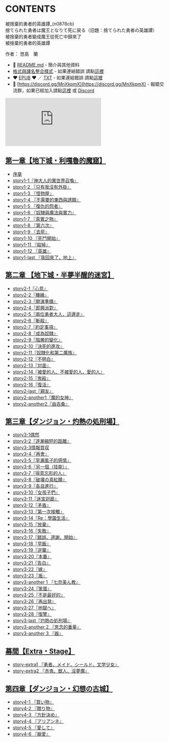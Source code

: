 # CONTENTS

被捨棄的勇者的英雄譚_(n0878cb)  
捨てられた勇者は魔王となりて死に戻る（旧題：捨てられた勇者の英雄譚）  
被捨棄的勇者變成魔王從死亡中歸來了  
被捨棄的勇者的英雄譚  

作者： 悠島　蘭  



- :closed_book: [README.md](README.md) - 簡介與其他資料
- [格式與譯名整合樣式](https://github.com/bluelovers/node-novel/blob/master/lib/locales/%E8%A2%AB%E6%8D%A8%E6%A3%84%E7%9A%84%E5%8B%87%E8%80%85%E7%9A%84%E8%8B%B1%E9%9B%84%E8%AD%9A_(n0878cb).ts) - 如果連結錯誤 請點[這裡](https://github.com/bluelovers/node-novel/blob/master/lib/locales/)
-  :heart: [EPUB](https://gitlab.com/demonovel/epub-txt/blob/master/syosetu_out/%E8%A2%AB%E6%8D%A8%E6%A3%84%E7%9A%84%E5%8B%87%E8%80%85%E8%AE%8A%E6%88%90%E9%AD%94%E7%8E%8B%E5%BE%9E%E6%AD%BB%E4%BA%A1%E4%B8%AD%E6%AD%B8%E4%BE%86%E4%BA%86.epub) :heart:  ／ [TXT](https://gitlab.com/demonovel/epub-txt/blob/master/syosetu_out/out/%E8%A2%AB%E6%8D%A8%E6%A3%84%E7%9A%84%E5%8B%87%E8%80%85%E8%AE%8A%E6%88%90%E9%AD%94%E7%8E%8B%E5%BE%9E%E6%AD%BB%E4%BA%A1%E4%B8%AD%E6%AD%B8%E4%BE%86%E4%BA%86.out.txt) - 如果連結錯誤 請點[這裡](https://gitlab.com/demonovel/epub-txt/blob/master/syosetu_out/syosetu_out)
- :mega: [https://discord.gg/MnXkpmX](https://discord.gg/MnXkpmX) - 報錯交流群，如果已經加入請點[這裡](https://discordapp.com/channels/467794087769014273/467794088285175809) 或 [Discord](https://discordapp.com/channels/@me)


![導航目錄](https://chart.apis.google.com/chart?cht=qr&chs=150x150&chl=https://gitlab.com/novel-group/txt-source/blob/master/syosetu/被捨棄的勇者的英雄譚_(n0878cb)/導航目錄.md "導航目錄")




## [第一章【地下城・利嘎魯的魔窟】](00000_%E7%AC%AC%E4%B8%80%E7%AB%A0%E3%80%90%E5%9C%B0%E4%B8%8B%E5%9F%8E%E3%83%BB%E5%88%A9%E5%98%8E%E9%AD%AF%E7%9A%84%E9%AD%94%E7%AA%9F%E3%80%91)

- [序章](00000_%E7%AC%AC%E4%B8%80%E7%AB%A0%E3%80%90%E5%9C%B0%E4%B8%8B%E5%9F%8E%E3%83%BB%E5%88%A9%E5%98%8E%E9%AD%AF%E7%9A%84%E9%AD%94%E7%AA%9F%E3%80%91/00010_%E5%BA%8F%E7%AB%A0.txt)
- [story1-1『神大人的異世界召喚』](00000_%E7%AC%AC%E4%B8%80%E7%AB%A0%E3%80%90%E5%9C%B0%E4%B8%8B%E5%9F%8E%E3%83%BB%E5%88%A9%E5%98%8E%E9%AD%AF%E7%9A%84%E9%AD%94%E7%AA%9F%E3%80%91/00020_story1-1%E3%80%8E%E7%A5%9E%E5%A4%A7%E4%BA%BA%E7%9A%84%E7%95%B0%E4%B8%96%E7%95%8C%E5%8F%AC%E5%96%9A%E3%80%8F.txt)
- [story1-2 『只有我沒有外掛』](00000_%E7%AC%AC%E4%B8%80%E7%AB%A0%E3%80%90%E5%9C%B0%E4%B8%8B%E5%9F%8E%E3%83%BB%E5%88%A9%E5%98%8E%E9%AD%AF%E7%9A%84%E9%AD%94%E7%AA%9F%E3%80%91/00030_story1-2%20%E3%80%8E%E5%8F%AA%E6%9C%89%E6%88%91%E6%B2%92%E6%9C%89%E5%A4%96%E6%8E%9B%E3%80%8F.txt)
- [story1-3 『怪物屋』](00000_%E7%AC%AC%E4%B8%80%E7%AB%A0%E3%80%90%E5%9C%B0%E4%B8%8B%E5%9F%8E%E3%83%BB%E5%88%A9%E5%98%8E%E9%AD%AF%E7%9A%84%E9%AD%94%E7%AA%9F%E3%80%91/00040_story1-3%20%E3%80%8E%E6%80%AA%E7%89%A9%E5%B1%8B%E3%80%8F.txt)
- [story1-4 『不需要的東西與誘餌』](00000_%E7%AC%AC%E4%B8%80%E7%AB%A0%E3%80%90%E5%9C%B0%E4%B8%8B%E5%9F%8E%E3%83%BB%E5%88%A9%E5%98%8E%E9%AD%AF%E7%9A%84%E9%AD%94%E7%AA%9F%E3%80%91/00050_story1-4%20%E3%80%8E%E4%B8%8D%E9%9C%80%E8%A6%81%E7%9A%84%E6%9D%B1%E8%A5%BF%E8%88%87%E8%AA%98%E9%A4%8C%E3%80%8F.txt)
- [story1-5 『復仇的怨者』](00000_%E7%AC%AC%E4%B8%80%E7%AB%A0%E3%80%90%E5%9C%B0%E4%B8%8B%E5%9F%8E%E3%83%BB%E5%88%A9%E5%98%8E%E9%AD%AF%E7%9A%84%E9%AD%94%E7%AA%9F%E3%80%91/00060_story1-5%20%E3%80%8E%E5%BE%A9%E4%BB%87%E7%9A%84%E6%80%A8%E8%80%85%E3%80%8F.txt)
- [story1-6 『奴隸與魔法與實力』](00000_%E7%AC%AC%E4%B8%80%E7%AB%A0%E3%80%90%E5%9C%B0%E4%B8%8B%E5%9F%8E%E3%83%BB%E5%88%A9%E5%98%8E%E9%AD%AF%E7%9A%84%E9%AD%94%E7%AA%9F%E3%80%91/00070_story1-6%20%E3%80%8E%E5%A5%B4%E9%9A%B8%E8%88%87%E9%AD%94%E6%B3%95%E8%88%87%E5%AF%A6%E5%8A%9B%E3%80%8F.txt)
- [story1-7 『真實之物』](00000_%E7%AC%AC%E4%B8%80%E7%AB%A0%E3%80%90%E5%9C%B0%E4%B8%8B%E5%9F%8E%E3%83%BB%E5%88%A9%E5%98%8E%E9%AD%AF%E7%9A%84%E9%AD%94%E7%AA%9F%E3%80%91/00080_story1-7%20%E3%80%8E%E7%9C%9F%E5%AF%A6%E4%B9%8B%E7%89%A9%E3%80%8F.txt)
- [story1-8 『第六次』](00000_%E7%AC%AC%E4%B8%80%E7%AB%A0%E3%80%90%E5%9C%B0%E4%B8%8B%E5%9F%8E%E3%83%BB%E5%88%A9%E5%98%8E%E9%AD%AF%E7%9A%84%E9%AD%94%E7%AA%9F%E3%80%91/00090_story1-8%20%E3%80%8E%E7%AC%AC%E5%85%AD%E6%AC%A1%E3%80%8F.txt)
- [story1-9 『去死』](00000_%E7%AC%AC%E4%B8%80%E7%AB%A0%E3%80%90%E5%9C%B0%E4%B8%8B%E5%9F%8E%E3%83%BB%E5%88%A9%E5%98%8E%E9%AD%AF%E7%9A%84%E9%AD%94%E7%AA%9F%E3%80%91/00100_story1-9%20%E3%80%8E%E5%8E%BB%E6%AD%BB%E3%80%8F.txt)
- [story1-10 『死鬥開始』](00000_%E7%AC%AC%E4%B8%80%E7%AB%A0%E3%80%90%E5%9C%B0%E4%B8%8B%E5%9F%8E%E3%83%BB%E5%88%A9%E5%98%8E%E9%AD%AF%E7%9A%84%E9%AD%94%E7%AA%9F%E3%80%91/00110_story1-10%20%E3%80%8E%E6%AD%BB%E9%AC%A5%E9%96%8B%E5%A7%8B%E3%80%8F.txt)
- [story1-11 『殺掉』](00000_%E7%AC%AC%E4%B8%80%E7%AB%A0%E3%80%90%E5%9C%B0%E4%B8%8B%E5%9F%8E%E3%83%BB%E5%88%A9%E5%98%8E%E9%AD%AF%E7%9A%84%E9%AD%94%E7%AA%9F%E3%80%91/00120_story1-11%20%E3%80%8E%E6%AE%BA%E6%8E%89%E3%80%8F.txt)
- [story1-12 『英雄』](00000_%E7%AC%AC%E4%B8%80%E7%AB%A0%E3%80%90%E5%9C%B0%E4%B8%8B%E5%9F%8E%E3%83%BB%E5%88%A9%E5%98%8E%E9%AD%AF%E7%9A%84%E9%AD%94%E7%AA%9F%E3%80%91/00130_story1-12%20%E3%80%8E%E8%8B%B1%E9%9B%84%E3%80%8F.txt)
- [story1-last 『我回來了，地上』](00000_%E7%AC%AC%E4%B8%80%E7%AB%A0%E3%80%90%E5%9C%B0%E4%B8%8B%E5%9F%8E%E3%83%BB%E5%88%A9%E5%98%8E%E9%AD%AF%E7%9A%84%E9%AD%94%E7%AA%9F%E3%80%91/00140_story1-last%20%E3%80%8E%E6%88%91%E5%9B%9E%E4%BE%86%E4%BA%86%EF%BC%8C%E5%9C%B0%E4%B8%8A%E3%80%8F.txt)


## [第二章  【地下城・半夢半醒的迷宮】](00010_%E7%AC%AC%E4%BA%8C%E7%AB%A0%20%20%E3%80%90%E5%9C%B0%E4%B8%8B%E5%9F%8E%E3%83%BB%E5%8D%8A%E5%A4%A2%E5%8D%8A%E9%86%92%E7%9A%84%E8%BF%B7%E5%AE%AE%E3%80%91)

- [story2-1『心意』](00010_%E7%AC%AC%E4%BA%8C%E7%AB%A0%20%20%E3%80%90%E5%9C%B0%E4%B8%8B%E5%9F%8E%E3%83%BB%E5%8D%8A%E5%A4%A2%E5%8D%8A%E9%86%92%E7%9A%84%E8%BF%B7%E5%AE%AE%E3%80%91/00140_story2-1%E3%80%8E%E5%BF%83%E6%84%8F%E3%80%8F.txt)
- [story2-2『機緣』](00010_%E7%AC%AC%E4%BA%8C%E7%AB%A0%20%20%E3%80%90%E5%9C%B0%E4%B8%8B%E5%9F%8E%E3%83%BB%E5%8D%8A%E5%A4%A2%E5%8D%8A%E9%86%92%E7%9A%84%E8%BF%B7%E5%AE%AE%E3%80%91/00150_story2-2%E3%80%8E%E6%A9%9F%E7%B7%A3%E3%80%8F.txt)
- [story2-3『開演準備』](00010_%E7%AC%AC%E4%BA%8C%E7%AB%A0%20%20%E3%80%90%E5%9C%B0%E4%B8%8B%E5%9F%8E%E3%83%BB%E5%8D%8A%E5%A4%A2%E5%8D%8A%E9%86%92%E7%9A%84%E8%BF%B7%E5%AE%AE%E3%80%91/00160_story2-3%E3%80%8E%E9%96%8B%E6%BC%94%E6%BA%96%E5%82%99%E3%80%8F.txt)
- [story2-4『即興派對』](00010_%E7%AC%AC%E4%BA%8C%E7%AB%A0%20%20%E3%80%90%E5%9C%B0%E4%B8%8B%E5%9F%8E%E3%83%BB%E5%8D%8A%E5%A4%A2%E5%8D%8A%E9%86%92%E7%9A%84%E8%BF%B7%E5%AE%AE%E3%80%91/00170_story2-4%E3%80%8E%E5%8D%B3%E8%88%88%E6%B4%BE%E5%B0%8D%E3%80%8F.txt)
- [story2-5『兩位勇者大人，這邊走』](00010_%E7%AC%AC%E4%BA%8C%E7%AB%A0%20%20%E3%80%90%E5%9C%B0%E4%B8%8B%E5%9F%8E%E3%83%BB%E5%8D%8A%E5%A4%A2%E5%8D%8A%E9%86%92%E7%9A%84%E8%BF%B7%E5%AE%AE%E3%80%91/00180_story2-5%E3%80%8E%E5%85%A9%E4%BD%8D%E5%8B%87%E8%80%85%E5%A4%A7%E4%BA%BA%EF%BC%8C%E9%80%99%E9%82%8A%E8%B5%B0%E3%80%8F.txt)
- [story2-6『斬殺』](00010_%E7%AC%AC%E4%BA%8C%E7%AB%A0%20%20%E3%80%90%E5%9C%B0%E4%B8%8B%E5%9F%8E%E3%83%BB%E5%8D%8A%E5%A4%A2%E5%8D%8A%E9%86%92%E7%9A%84%E8%BF%B7%E5%AE%AE%E3%80%91/00190_story2-6%E3%80%8E%E6%96%AC%E6%AE%BA%E3%80%8F.txt)
- [story2-7『約定事項』](00010_%E7%AC%AC%E4%BA%8C%E7%AB%A0%20%20%E3%80%90%E5%9C%B0%E4%B8%8B%E5%9F%8E%E3%83%BB%E5%8D%8A%E5%A4%A2%E5%8D%8A%E9%86%92%E7%9A%84%E8%BF%B7%E5%AE%AE%E3%80%91/00200_story2-7%E3%80%8E%E7%B4%84%E5%AE%9A%E4%BA%8B%E9%A0%85%E3%80%8F.txt)
- [story2-8『成為奴隸』](00010_%E7%AC%AC%E4%BA%8C%E7%AB%A0%20%20%E3%80%90%E5%9C%B0%E4%B8%8B%E5%9F%8E%E3%83%BB%E5%8D%8A%E5%A4%A2%E5%8D%8A%E9%86%92%E7%9A%84%E8%BF%B7%E5%AE%AE%E3%80%91/00210_story2-8%E3%80%8E%E6%88%90%E7%82%BA%E5%A5%B4%E9%9A%B8%E3%80%8F.txt)
- [story2-9『階層的變化』](00010_%E7%AC%AC%E4%BA%8C%E7%AB%A0%20%20%E3%80%90%E5%9C%B0%E4%B8%8B%E5%9F%8E%E3%83%BB%E5%8D%8A%E5%A4%A2%E5%8D%8A%E9%86%92%E7%9A%84%E8%BF%B7%E5%AE%AE%E3%80%91/00220_story2-9%E3%80%8E%E9%9A%8E%E5%B1%A4%E7%9A%84%E8%AE%8A%E5%8C%96%E3%80%8F.txt)
- [story2-10『決死的進攻』](00010_%E7%AC%AC%E4%BA%8C%E7%AB%A0%20%20%E3%80%90%E5%9C%B0%E4%B8%8B%E5%9F%8E%E3%83%BB%E5%8D%8A%E5%A4%A2%E5%8D%8A%E9%86%92%E7%9A%84%E8%BF%B7%E5%AE%AE%E3%80%91/00230_story2-10%E3%80%8E%E6%B1%BA%E6%AD%BB%E7%9A%84%E9%80%B2%E6%94%BB%E3%80%8F.txt)
- [story2-11『奴隸化和第二魔族』](00010_%E7%AC%AC%E4%BA%8C%E7%AB%A0%20%20%E3%80%90%E5%9C%B0%E4%B8%8B%E5%9F%8E%E3%83%BB%E5%8D%8A%E5%A4%A2%E5%8D%8A%E9%86%92%E7%9A%84%E8%BF%B7%E5%AE%AE%E3%80%91/00240_story2-11%E3%80%8E%E5%A5%B4%E9%9A%B8%E5%8C%96%E5%92%8C%E7%AC%AC%E4%BA%8C%E9%AD%94%E6%97%8F%E3%80%8F.txt)
- [story2-12『不明白』](00010_%E7%AC%AC%E4%BA%8C%E7%AB%A0%20%20%E3%80%90%E5%9C%B0%E4%B8%8B%E5%9F%8E%E3%83%BB%E5%8D%8A%E5%A4%A2%E5%8D%8A%E9%86%92%E7%9A%84%E8%BF%B7%E5%AE%AE%E3%80%91/00250_story2-12%E3%80%8E%E4%B8%8D%E6%98%8E%E7%99%BD%E3%80%8F.txt)
- [story2-13『対面』](00010_%E7%AC%AC%E4%BA%8C%E7%AB%A0%20%20%E3%80%90%E5%9C%B0%E4%B8%8B%E5%9F%8E%E3%83%BB%E5%8D%8A%E5%A4%A2%E5%8D%8A%E9%86%92%E7%9A%84%E8%BF%B7%E5%AE%AE%E3%80%91/00260_story2-13%E3%80%8E%E5%AF%BE%E9%9D%A2%E3%80%8F.txt)
- [story2-14『被愛的人、不被愛的人，愛的人』](00010_%E7%AC%AC%E4%BA%8C%E7%AB%A0%20%20%E3%80%90%E5%9C%B0%E4%B8%8B%E5%9F%8E%E3%83%BB%E5%8D%8A%E5%A4%A2%E5%8D%8A%E9%86%92%E7%9A%84%E8%BF%B7%E5%AE%AE%E3%80%91/00270_story2-14%E3%80%8E%E8%A2%AB%E6%84%9B%E7%9A%84%E4%BA%BA%E3%80%81%E4%B8%8D%E8%A2%AB%E6%84%9B%E7%9A%84%E4%BA%BA%EF%BC%8C%E6%84%9B%E7%9A%84%E4%BA%BA%E3%80%8F.txt)
- [story2-15『鬼殺』](00010_%E7%AC%AC%E4%BA%8C%E7%AB%A0%20%20%E3%80%90%E5%9C%B0%E4%B8%8B%E5%9F%8E%E3%83%BB%E5%8D%8A%E5%A4%A2%E5%8D%8A%E9%86%92%E7%9A%84%E8%BF%B7%E5%AE%AE%E3%80%91/00280_story2-15%E3%80%8E%E9%AC%BC%E6%AE%BA%E3%80%8F.txt)
- [story2-16『復活』](00010_%E7%AC%AC%E4%BA%8C%E7%AB%A0%20%20%E3%80%90%E5%9C%B0%E4%B8%8B%E5%9F%8E%E3%83%BB%E5%8D%8A%E5%A4%A2%E5%8D%8A%E9%86%92%E7%9A%84%E8%BF%B7%E5%AE%AE%E3%80%91/00290_story2-16%E3%80%8E%E5%BE%A9%E6%B4%BB%E3%80%8F.txt)
- [story2-last『親友』](00010_%E7%AC%AC%E4%BA%8C%E7%AB%A0%20%20%E3%80%90%E5%9C%B0%E4%B8%8B%E5%9F%8E%E3%83%BB%E5%8D%8A%E5%A4%A2%E5%8D%8A%E9%86%92%E7%9A%84%E8%BF%B7%E5%AE%AE%E3%80%91/00300_story2-last%E3%80%8E%E8%A6%AA%E5%8F%8B%E3%80%8F.txt)
- [story2-another1『魔的女神』](00010_%E7%AC%AC%E4%BA%8C%E7%AB%A0%20%20%E3%80%90%E5%9C%B0%E4%B8%8B%E5%9F%8E%E3%83%BB%E5%8D%8A%E5%A4%A2%E5%8D%8A%E9%86%92%E7%9A%84%E8%BF%B7%E5%AE%AE%E3%80%91/00310_story2-another1%E3%80%8E%E9%AD%94%E7%9A%84%E5%A5%B3%E7%A5%9E%E3%80%8F.txt)
- [story2-another2『由吉桑』](00010_%E7%AC%AC%E4%BA%8C%E7%AB%A0%20%20%E3%80%90%E5%9C%B0%E4%B8%8B%E5%9F%8E%E3%83%BB%E5%8D%8A%E5%A4%A2%E5%8D%8A%E9%86%92%E7%9A%84%E8%BF%B7%E5%AE%AE%E3%80%91/00320_story2-another2%E3%80%8E%E7%94%B1%E5%90%89%E6%A1%91%E3%80%8F.txt)


## [第三章【ダンジョン・灼熱の処刑場】](00020_%E7%AC%AC%E4%B8%89%E7%AB%A0%E3%80%90%E3%83%80%E3%83%B3%E3%82%B8%E3%83%A7%E3%83%B3%E3%83%BB%E7%81%BC%E7%86%B1%E3%81%AE%E5%87%A6%E5%88%91%E5%A0%B4%E3%80%91)

- [story3-1偶然](00020_%E7%AC%AC%E4%B8%89%E7%AB%A0%E3%80%90%E3%83%80%E3%83%B3%E3%82%B8%E3%83%A7%E3%83%B3%E3%83%BB%E7%81%BC%E7%86%B1%E3%81%AE%E5%87%A6%E5%88%91%E5%A0%B4%E3%80%91/00330_story3-1%E5%81%B6%E7%84%B6.txt)
- [story3-2『逐漸縮短的距離』](00020_%E7%AC%AC%E4%B8%89%E7%AB%A0%E3%80%90%E3%83%80%E3%83%B3%E3%82%B8%E3%83%A7%E3%83%B3%E3%83%BB%E7%81%BC%E7%86%B1%E3%81%AE%E5%87%A6%E5%88%91%E5%A0%B4%E3%80%91/00340_story3-2%E3%80%8E%E9%80%90%E6%BC%B8%E7%B8%AE%E7%9F%AD%E7%9A%84%E8%B7%9D%E9%9B%A2%E3%80%8F.txt)
- [story3-3情報買収](00020_%E7%AC%AC%E4%B8%89%E7%AB%A0%E3%80%90%E3%83%80%E3%83%B3%E3%82%B8%E3%83%A7%E3%83%B3%E3%83%BB%E7%81%BC%E7%86%B1%E3%81%AE%E5%87%A6%E5%88%91%E5%A0%B4%E3%80%91/00350_story3-3%E6%83%85%E5%A0%B1%E8%B2%B7%E5%8F%8E.txt)
- [story3-4『再會』](00020_%E7%AC%AC%E4%B8%89%E7%AB%A0%E3%80%90%E3%83%80%E3%83%B3%E3%82%B8%E3%83%A7%E3%83%B3%E3%83%BB%E7%81%BC%E7%86%B1%E3%81%AE%E5%87%A6%E5%88%91%E5%A0%B4%E3%80%91/00360_story3-4%E3%80%8E%E5%86%8D%E6%9C%83%E3%80%8F.txt)
- [story3-5『早瀨風子的感情』](00020_%E7%AC%AC%E4%B8%89%E7%AB%A0%E3%80%90%E3%83%80%E3%83%B3%E3%82%B8%E3%83%A7%E3%83%B3%E3%83%BB%E7%81%BC%E7%86%B1%E3%81%AE%E5%87%A6%E5%88%91%E5%A0%B4%E3%80%91/00370_story3-5%E3%80%8E%E6%97%A9%E7%80%A8%E9%A2%A8%E5%AD%90%E7%9A%84%E6%84%9F%E6%83%85%E3%80%8F.txt)
- [story3-6『另一個（技能）』](00020_%E7%AC%AC%E4%B8%89%E7%AB%A0%E3%80%90%E3%83%80%E3%83%B3%E3%82%B8%E3%83%A7%E3%83%B3%E3%83%BB%E7%81%BC%E7%86%B1%E3%81%AE%E5%87%A6%E5%88%91%E5%A0%B4%E3%80%91/00380_story3-6%E3%80%8E%E5%8F%A6%E4%B8%80%E5%80%8B%EF%BC%88%E6%8A%80%E8%83%BD%EF%BC%89%E3%80%8F.txt)
- [story3-7『得意忘形的人』](00020_%E7%AC%AC%E4%B8%89%E7%AB%A0%E3%80%90%E3%83%80%E3%83%B3%E3%82%B8%E3%83%A7%E3%83%B3%E3%83%BB%E7%81%BC%E7%86%B1%E3%81%AE%E5%87%A6%E5%88%91%E5%A0%B4%E3%80%91/00390_story3-7%E3%80%8E%E5%BE%97%E6%84%8F%E5%BF%98%E5%BD%A2%E7%9A%84%E4%BA%BA%E3%80%8F.txt)
- [story3-8『破壊の真紅瞳』](00020_%E7%AC%AC%E4%B8%89%E7%AB%A0%E3%80%90%E3%83%80%E3%83%B3%E3%82%B8%E3%83%A7%E3%83%B3%E3%83%BB%E7%81%BC%E7%86%B1%E3%81%AE%E5%87%A6%E5%88%91%E5%A0%B4%E3%80%91/00400_story3-8%E3%80%8E%E7%A0%B4%E5%A3%8A%E3%81%AE%E7%9C%9F%E7%B4%85%E7%9E%B3%E3%80%8F.txt)
- [story3-9『各自進行』](00020_%E7%AC%AC%E4%B8%89%E7%AB%A0%E3%80%90%E3%83%80%E3%83%B3%E3%82%B8%E3%83%A7%E3%83%B3%E3%83%BB%E7%81%BC%E7%86%B1%E3%81%AE%E5%87%A6%E5%88%91%E5%A0%B4%E3%80%91/00410_story3-9%E3%80%8E%E5%90%84%E8%87%AA%E9%80%B2%E8%A1%8C%E3%80%8F.txt)
- [story3-10『女孩子們』](00020_%E7%AC%AC%E4%B8%89%E7%AB%A0%E3%80%90%E3%83%80%E3%83%B3%E3%82%B8%E3%83%A7%E3%83%B3%E3%83%BB%E7%81%BC%E7%86%B1%E3%81%AE%E5%87%A6%E5%88%91%E5%A0%B4%E3%80%91/00420_story3-10%E3%80%8E%E5%A5%B3%E5%AD%A9%E5%AD%90%E5%80%91%E3%80%8F.txt)
- [story3-11『迷宮迴廊』](00020_%E7%AC%AC%E4%B8%89%E7%AB%A0%E3%80%90%E3%83%80%E3%83%B3%E3%82%B8%E3%83%A7%E3%83%B3%E3%83%BB%E7%81%BC%E7%86%B1%E3%81%AE%E5%87%A6%E5%88%91%E5%A0%B4%E3%80%91/00430_story3-11%E3%80%8E%E8%BF%B7%E5%AE%AE%E8%BF%B4%E5%BB%8A%E3%80%8F.txt)
- [story3-12『矛盾』](00020_%E7%AC%AC%E4%B8%89%E7%AB%A0%E3%80%90%E3%83%80%E3%83%B3%E3%82%B8%E3%83%A7%E3%83%B3%E3%83%BB%E7%81%BC%E7%86%B1%E3%81%AE%E5%87%A6%E5%88%91%E5%A0%B4%E3%80%91/00440_story3-12%E3%80%8E%E7%9F%9B%E7%9B%BE%E3%80%8F.txt)
- [story3-13『第一次接觸』](00020_%E7%AC%AC%E4%B8%89%E7%AB%A0%E3%80%90%E3%83%80%E3%83%B3%E3%82%B8%E3%83%A7%E3%83%B3%E3%83%BB%E7%81%BC%E7%86%B1%E3%81%AE%E5%87%A6%E5%88%91%E5%A0%B4%E3%80%91/00450_story3-13%E3%80%8E%E7%AC%AC%E4%B8%80%E6%AC%A1%E6%8E%A5%E8%A7%B8%E3%80%8F.txt)
- [story3-14『Re：學園生活』](00020_%E7%AC%AC%E4%B8%89%E7%AB%A0%E3%80%90%E3%83%80%E3%83%B3%E3%82%B8%E3%83%A7%E3%83%B3%E3%83%BB%E7%81%BC%E7%86%B1%E3%81%AE%E5%87%A6%E5%88%91%E5%A0%B4%E3%80%91/00460_story3-14%E3%80%8ERe%EF%BC%9A%E5%AD%B8%E5%9C%92%E7%94%9F%E6%B4%BB%E3%80%8F.txt)
- [story3-15『放棄』](00020_%E7%AC%AC%E4%B8%89%E7%AB%A0%E3%80%90%E3%83%80%E3%83%B3%E3%82%B8%E3%83%A7%E3%83%B3%E3%83%BB%E7%81%BC%E7%86%B1%E3%81%AE%E5%87%A6%E5%88%91%E5%A0%B4%E3%80%91/00470_story3-15%E3%80%8E%E6%94%BE%E6%A3%84%E3%80%8F.txt)
- [story3-16『失敗』](00020_%E7%AC%AC%E4%B8%89%E7%AB%A0%E3%80%90%E3%83%80%E3%83%B3%E3%82%B8%E3%83%A7%E3%83%B3%E3%83%BB%E7%81%BC%E7%86%B1%E3%81%AE%E5%87%A6%E5%88%91%E5%A0%B4%E3%80%91/00480_story3-16%E3%80%8E%E5%A4%B1%E6%95%97%E3%80%8F.txt)
- [story3-17『錯誤、道謝、開始』](00020_%E7%AC%AC%E4%B8%89%E7%AB%A0%E3%80%90%E3%83%80%E3%83%B3%E3%82%B8%E3%83%A7%E3%83%B3%E3%83%BB%E7%81%BC%E7%86%B1%E3%81%AE%E5%87%A6%E5%88%91%E5%A0%B4%E3%80%91/00490_story3-17%E3%80%8E%E9%8C%AF%E8%AA%A4%E3%80%81%E9%81%93%E8%AC%9D%E3%80%81%E9%96%8B%E5%A7%8B%E3%80%8F.txt)
- [story3-18『早飯』](00020_%E7%AC%AC%E4%B8%89%E7%AB%A0%E3%80%90%E3%83%80%E3%83%B3%E3%82%B8%E3%83%A7%E3%83%B3%E3%83%BB%E7%81%BC%E7%86%B1%E3%81%AE%E5%87%A6%E5%88%91%E5%A0%B4%E3%80%91/00500_story3-18%E3%80%8E%E6%97%A9%E9%A3%AF%E3%80%8F.txt)
- [story3-19『逆襲』](00020_%E7%AC%AC%E4%B8%89%E7%AB%A0%E3%80%90%E3%83%80%E3%83%B3%E3%82%B8%E3%83%A7%E3%83%B3%E3%83%BB%E7%81%BC%E7%86%B1%E3%81%AE%E5%87%A6%E5%88%91%E5%A0%B4%E3%80%91/00510_story3-19%E3%80%8E%E9%80%86%E8%A5%B2%E3%80%8F.txt)
- [story3-20『本番』](00020_%E7%AC%AC%E4%B8%89%E7%AB%A0%E3%80%90%E3%83%80%E3%83%B3%E3%82%B8%E3%83%A7%E3%83%B3%E3%83%BB%E7%81%BC%E7%86%B1%E3%81%AE%E5%87%A6%E5%88%91%E5%A0%B4%E3%80%91/00520_story3-20%E3%80%8E%E6%9C%AC%E7%95%AA%E3%80%8F.txt)
- [story3-21『告白』](00020_%E7%AC%AC%E4%B8%89%E7%AB%A0%E3%80%90%E3%83%80%E3%83%B3%E3%82%B8%E3%83%A7%E3%83%B3%E3%83%BB%E7%81%BC%E7%86%B1%E3%81%AE%E5%87%A6%E5%88%91%E5%A0%B4%E3%80%91/00530_story3-21%E3%80%8E%E5%91%8A%E7%99%BD%E3%80%8F.txt)
- [story3-22『嫁』](00020_%E7%AC%AC%E4%B8%89%E7%AB%A0%E3%80%90%E3%83%80%E3%83%B3%E3%82%B8%E3%83%A7%E3%83%B3%E3%83%BB%E7%81%BC%E7%86%B1%E3%81%AE%E5%87%A6%E5%88%91%E5%A0%B4%E3%80%91/00540_story3-22%E3%80%8E%E5%AB%81%E3%80%8F.txt)
- [story3-23『盾』](00020_%E7%AC%AC%E4%B8%89%E7%AB%A0%E3%80%90%E3%83%80%E3%83%B3%E3%82%B8%E3%83%A7%E3%83%B3%E3%83%BB%E7%81%BC%E7%86%B1%E3%81%AE%E5%87%A6%E5%88%91%E5%A0%B4%E3%80%91/00550_story3-23%E3%80%8E%E7%9B%BE%E3%80%8F.txt)
- [story3-another 1 『七奈美ん教』](00020_%E7%AC%AC%E4%B8%89%E7%AB%A0%E3%80%90%E3%83%80%E3%83%B3%E3%82%B8%E3%83%A7%E3%83%B3%E3%83%BB%E7%81%BC%E7%86%B1%E3%81%AE%E5%87%A6%E5%88%91%E5%A0%B4%E3%80%91/00550_story3-another%201%20%E3%80%8E%E4%B8%83%E5%A5%88%E7%BE%8E%E3%82%93%E6%95%99%E3%80%8F.txt)
- [story3-24『笨蛋』](00020_%E7%AC%AC%E4%B8%89%E7%AB%A0%E3%80%90%E3%83%80%E3%83%B3%E3%82%B8%E3%83%A7%E3%83%B3%E3%83%BB%E7%81%BC%E7%86%B1%E3%81%AE%E5%87%A6%E5%88%91%E5%A0%B4%E3%80%91/00560_story3-24%E3%80%8E%E7%AC%A8%E8%9B%8B%E3%80%8F.txt)
- [story3-25『不是最好的』](00020_%E7%AC%AC%E4%B8%89%E7%AB%A0%E3%80%90%E3%83%80%E3%83%B3%E3%82%B8%E3%83%A7%E3%83%B3%E3%83%BB%E7%81%BC%E7%86%B1%E3%81%AE%E5%87%A6%E5%88%91%E5%A0%B4%E3%80%91/00570_story3-25%E3%80%8E%E4%B8%8D%E6%98%AF%E6%9C%80%E5%A5%BD%E7%9A%84%E3%80%8F.txt)
- [story3-26『再出発』](00020_%E7%AC%AC%E4%B8%89%E7%AB%A0%E3%80%90%E3%83%80%E3%83%B3%E3%82%B8%E3%83%A7%E3%83%B3%E3%83%BB%E7%81%BC%E7%86%B1%E3%81%AE%E5%87%A6%E5%88%91%E5%A0%B4%E3%80%91/00580_story3-26%E3%80%8E%E5%86%8D%E5%87%BA%E7%99%BA%E3%80%8F.txt)
- [story3-27『地獄へ』](00020_%E7%AC%AC%E4%B8%89%E7%AB%A0%E3%80%90%E3%83%80%E3%83%B3%E3%82%B8%E3%83%A7%E3%83%B3%E3%83%BB%E7%81%BC%E7%86%B1%E3%81%AE%E5%87%A6%E5%88%91%E5%A0%B4%E3%80%91/00590_story3-27%E3%80%8E%E5%9C%B0%E7%8D%84%E3%81%B8%E3%80%8F.txt)
- [story3-28『復讐』](00020_%E7%AC%AC%E4%B8%89%E7%AB%A0%E3%80%90%E3%83%80%E3%83%B3%E3%82%B8%E3%83%A7%E3%83%B3%E3%83%BB%E7%81%BC%E7%86%B1%E3%81%AE%E5%87%A6%E5%88%91%E5%A0%B4%E3%80%91/00600_story3-28%E3%80%8E%E5%BE%A9%E8%AE%90%E3%80%8F.txt)
- [story3-last『灼熱の処刑場』](00020_%E7%AC%AC%E4%B8%89%E7%AB%A0%E3%80%90%E3%83%80%E3%83%B3%E3%82%B8%E3%83%A7%E3%83%B3%E3%83%BB%E7%81%BC%E7%86%B1%E3%81%AE%E5%87%A6%E5%88%91%E5%A0%B4%E3%80%91/00605_story3-last%E3%80%8E%E7%81%BC%E7%86%B1%E3%81%AE%E5%87%A6%E5%88%91%E5%A0%B4%E3%80%8F.txt)
- [story3-another 2 『思念的重量』](00020_%E7%AC%AC%E4%B8%89%E7%AB%A0%E3%80%90%E3%83%80%E3%83%B3%E3%82%B8%E3%83%A7%E3%83%B3%E3%83%BB%E7%81%BC%E7%86%B1%E3%81%AE%E5%87%A6%E5%88%91%E5%A0%B4%E3%80%91/00620_story3-another%202%20%E3%80%8E%E6%80%9D%E5%BF%B5%E7%9A%84%E9%87%8D%E9%87%8F%E3%80%8F.txt)
- [story3-another 3 『器』](00020_%E7%AC%AC%E4%B8%89%E7%AB%A0%E3%80%90%E3%83%80%E3%83%B3%E3%82%B8%E3%83%A7%E3%83%B3%E3%83%BB%E7%81%BC%E7%86%B1%E3%81%AE%E5%87%A6%E5%88%91%E5%A0%B4%E3%80%91/00630_story3-another%203%20%E3%80%8E%E5%99%A8%E3%80%8F.txt)


## [幕間【Extra・Stage】](00030_%E5%B9%95%E9%96%93%E3%80%90Extra%E3%83%BBStage%E3%80%91)

- [story-extra1 『勇者、メイド、シールド、文学少女』](00030_%E5%B9%95%E9%96%93%E3%80%90Extra%E3%83%BBStage%E3%80%91/story-extra1%20%E3%80%8E%E5%8B%87%E8%80%85%E3%80%81%E3%83%A1%E3%82%A4%E3%83%89%E3%80%81%E3%82%B7%E3%83%BC%E3%83%AB%E3%83%89%E3%80%81%E6%96%87%E5%AD%A6%E5%B0%91%E5%A5%B3%E3%80%8F.txt)
- [story-extra2 『赤鬼、獣人、淫夢魔』](00030_%E5%B9%95%E9%96%93%E3%80%90Extra%E3%83%BBStage%E3%80%91/story-extra2%20%E3%80%8E%E8%B5%A4%E9%AC%BC%E3%80%81%E7%8D%A3%E4%BA%BA%E3%80%81%E6%B7%AB%E5%A4%A2%E9%AD%94%E3%80%8F.txt)


## [第四章【ダンジョン・幻想の古城】](00040_%E7%AC%AC%E5%9B%9B%E7%AB%A0%E3%80%90%E3%83%80%E3%83%B3%E3%82%B8%E3%83%A7%E3%83%B3%E3%83%BB%E5%B9%BB%E6%83%B3%E3%81%AE%E5%8F%A4%E5%9F%8E%E3%80%91)

- [story4-1 『買い物』](00040_%E7%AC%AC%E5%9B%9B%E7%AB%A0%E3%80%90%E3%83%80%E3%83%B3%E3%82%B8%E3%83%A7%E3%83%B3%E3%83%BB%E5%B9%BB%E6%83%B3%E3%81%AE%E5%8F%A4%E5%9F%8E%E3%80%91/00010_story4-1%20%E3%80%8E%E8%B2%B7%E3%81%84%E7%89%A9%E3%80%8F.txt)
- [story4-2 『贈り物』](00040_%E7%AC%AC%E5%9B%9B%E7%AB%A0%E3%80%90%E3%83%80%E3%83%B3%E3%82%B8%E3%83%A7%E3%83%B3%E3%83%BB%E5%B9%BB%E6%83%B3%E3%81%AE%E5%8F%A4%E5%9F%8E%E3%80%91/00020_story4-2%20%E3%80%8E%E8%B4%88%E3%82%8A%E7%89%A9%E3%80%8F.txt)
- [story4-3 『方針決め』](00040_%E7%AC%AC%E5%9B%9B%E7%AB%A0%E3%80%90%E3%83%80%E3%83%B3%E3%82%B8%E3%83%A7%E3%83%B3%E3%83%BB%E5%B9%BB%E6%83%B3%E3%81%AE%E5%8F%A4%E5%9F%8E%E3%80%91/00030_story4-3%20%E3%80%8E%E6%96%B9%E9%87%9D%E6%B1%BA%E3%82%81%E3%80%8F.txt)
- [story4-4 『アリアンネ』](00040_%E7%AC%AC%E5%9B%9B%E7%AB%A0%E3%80%90%E3%83%80%E3%83%B3%E3%82%B8%E3%83%A7%E3%83%B3%E3%83%BB%E5%B9%BB%E6%83%B3%E3%81%AE%E5%8F%A4%E5%9F%8E%E3%80%91/00040_story4-4%20%E3%80%8E%E3%82%A2%E3%83%AA%E3%82%A2%E3%83%B3%E3%83%8D%E3%80%8F.txt)
- [story4-5 『愛して』](00040_%E7%AC%AC%E5%9B%9B%E7%AB%A0%E3%80%90%E3%83%80%E3%83%B3%E3%82%B8%E3%83%A7%E3%83%B3%E3%83%BB%E5%B9%BB%E6%83%B3%E3%81%AE%E5%8F%A4%E5%9F%8E%E3%80%91/00050_story4-5%20%E3%80%8E%E6%84%9B%E3%81%97%E3%81%A6%E3%80%8F.txt)
- [story4-6 『寵愛』](00040_%E7%AC%AC%E5%9B%9B%E7%AB%A0%E3%80%90%E3%83%80%E3%83%B3%E3%82%B8%E3%83%A7%E3%83%B3%E3%83%BB%E5%B9%BB%E6%83%B3%E3%81%AE%E5%8F%A4%E5%9F%8E%E3%80%91/00060_story4-6%20%E3%80%8E%E5%AF%B5%E6%84%9B%E3%80%8F.txt)

